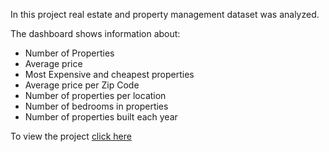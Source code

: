 In this project real estate and property management dataset was analyzed.

The dashboard shows information about:

* Number of Properties
* Average price
* Most Expensive and cheapest properties
* Average price per Zip Code
* Number of properties per location
* Number of bedrooms in properties
* Number of properties built each year

To view the project [click here](https://public.tableau.com/views/RealEstateandPropertyManagement/Dashboard1?:language=en-US&:display_count=n&:origin=viz_share_link)
